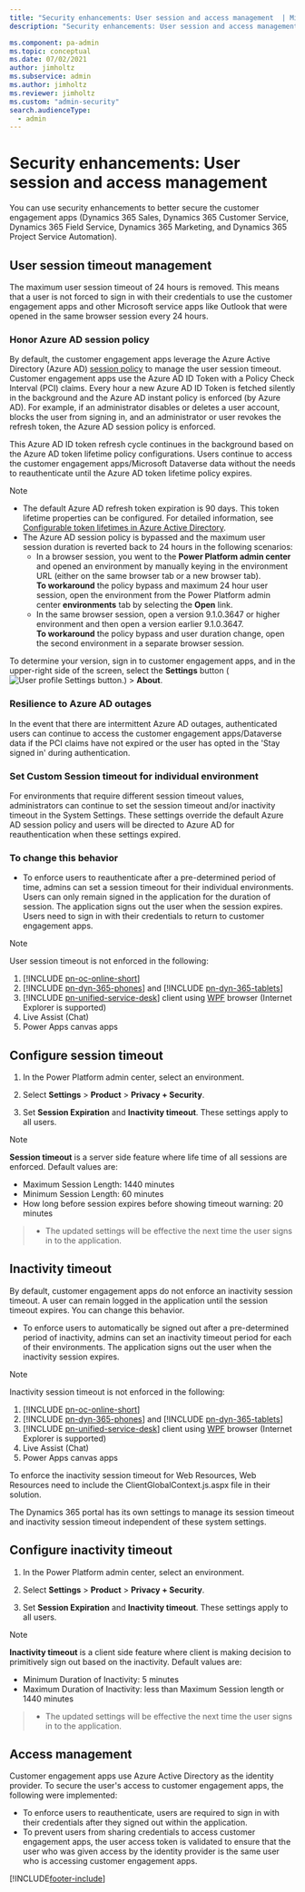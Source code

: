 ```yaml
---
title: "Security enhancements: User session and access management  | MicrosoftDocs"
description: "Security enhancements: User session and access management"

ms.component: pa-admin
ms.topic: conceptual
ms.date: 07/02/2021
author: jimholtz
ms.subservice: admin
ms.author: jimholtz
ms.reviewer: jimholtz
ms.custom: "admin-security"
search.audienceType: 
  - admin
---
```

# Security enhancements: User session and access management 

You can use security enhancements to better secure the customer engagement apps (Dynamics 365 Sales, Dynamics 365 Customer Service, Dynamics 365 Field Service, Dynamics 365 Marketing, and Dynamics 365 Project Service Automation). 

## User session timeout management

The maximum user session timeout of 24 hours is removed.  This means that a user is not forced to sign in with their credentials to use the customer engagement apps and other Microsoft service apps like Outlook that were opened in the same browser session every 24 hours. 

### Honor Azure AD session policy 
By default, the customer engagement apps leverage the Azure Active Directory (Azure AD) [session policy](/azure/active-directory/develop/active-directory-configurable-token-lifetimes) to manage the user session timeout.  Customer engagement apps use the Azure AD ID Token with a Policy Check Interval (PCI) claims.  Every hour a new Azure AD ID Token is fetched silently in the background and the Azure AD instant policy is enforced (by Azure AD). For example, if an administrator disables or deletes a user account, blocks the user from signing in, and an administrator or user revokes the refresh token, the Azure AD session policy is enforced. 

This Azure AD ID token refresh cycle continues in the background based on the Azure AD token lifetime policy configurations.  Users continue to access the customer engagement apps/Microsoft Dataverse data without the needs to reauthenticate until the Azure AD token lifetime policy expires. 

> [!NOTE]
> - The default Azure AD refresh token expiration is 90 days.  This token lifetime properties can be configured. For detailed information, see [Configurable token lifetimes in Azure Active Directory](/azure/active-directory/develop/active-directory-configurable-token-lifetimes#configurable-token-lifetime-properties).
> - The Azure AD session policy is bypassed and the maximum user session duration is reverted back to 24 hours in the following scenarios:
>   - In a browser session, you went to the **Power Platform admin center** and opened an environment by manually keying in the environment URL (either on the same browser tab or a new browser tab).<br/> 
>     **To workaround** the policy bypass and maximum 24 hour user session, open the environment from the Power Platform admin center **environments** tab by selecting the **Open** link.
>   - In the same browser session, open a version 9.1.0.3647 or higher environment and then open a version earlier 9.1.0.3647. <br/>
>     **To workaround** the policy bypass and user duration change, open the second environment in a separate browser session.
>
> To determine your version, sign in to customer engagement apps, and in the upper-right side of the screen, select the **Settings** button (![User profile Settings button.](media/user-profile-settings-button.png)) > **About**. 


### Resilience to Azure AD outages 
In the event that there are intermittent Azure AD outages, authenticated users can continue to access the customer engagement apps/Dataverse data if the PCI claims have not expired or the user has opted in the 'Stay signed in' during authentication. 

### Set Custom Session timeout for individual environment 
For environments that require different session timeout values, administrators can continue to set the session timeout and/or inactivity timeout in the System Settings.  These settings override the default Azure AD session policy and users will be directed to Azure AD for reauthentication when these settings expired.   

### To change this behavior

- To enforce users to reauthenticate after a pre-determined period of time, admins can set a session timeout for their individual environments.  Users can only remain signed in the application for the duration of session.  The application signs out the user when the session expires.  Users need to sign in with their credentials to return to customer engagement apps.

> [!NOTE]
> User session timeout is not enforced in the following:
> 1. [!INCLUDE [pn-oc-online-short](../includes/pn-oc-online-short.md)]
> 2. [!INCLUDE [pn-dyn-365-phones](../includes/pn-dyn-365-phones.md)] and [!INCLUDE [pn-dyn-365-tablets](../includes/pn-dyn-365-tablets.md)]
> 3. [!INCLUDE [pn-unified-service-desk](../includes/pn-unified-service-desk.md)] client using [WPF](/dotnet/framework/wpf/) browser (Internet Explorer is supported)
> 4. Live Assist (Chat)
> 5. Power Apps canvas apps 

## Configure session timeout 
1. In the Power Platform admin center, select an environment. 

2. Select **Settings** > **Product** > **Privacy + Security**.  

3. Set **Session Expiration** and **Inactivity timeout**. These settings apply to all users.

> [!NOTE]
> **Session timeout** is a server side feature where life time of all sessions are enforced.
> Default values are:
> - Maximum Session Length: 1440 minutes
> - Minimum Session Length: 60 minutes
> - How long before session expires before showing timeout warning: 20 minutes

> - The updated settings will be effective the next time the user signs in to the application.

## Inactivity timeout
By default, customer engagement apps do not enforce an inactivity session timeout.  A user can remain logged in the application until the session timeout expires.  You can change this behavior.

- To enforce users to automatically be signed out after a pre-determined period of inactivity, admins can set an inactivity timeout period for each of their environments. The application signs out the user when the inactivity session expires.

> [!NOTE]
> Inactivity session timeout is not enforced in the following:
> 1. [!INCLUDE [pn-oc-online-short](../includes/pn-oc-online-short.md)]
> 2. [!INCLUDE [pn-dyn-365-phones](../includes/pn-dyn-365-phones.md)] and [!INCLUDE [pn-dyn-365-tablets](../includes/pn-dyn-365-tablets.md)]
> 3. [!INCLUDE [pn-unified-service-desk](../includes/pn-unified-service-desk.md)] client using [WPF](/dotnet/framework/wpf/) browser (Internet Explorer is supported)
> 4. Live Assist (Chat)
> 5. Power Apps canvas apps 

To enforce the inactivity session timeout for Web Resources, Web Resources need to include the ClientGlobalContext.js.aspx file in their solution.

The Dynamics 365 portal has its own settings to manage its session timeout and inactivity session timeout independent of these system settings.

## Configure inactivity timeout

1. In the Power Platform admin center, select an environment. 

2. Select **Settings** > **Product** > **Privacy + Security**.  

3. Set **Session Expiration** and **Inactivity timeout**. These settings apply to all users.

> [!NOTE]
>  **Inactivity timeout** is a client side feature where client is making decision to primitively sign out based on the inactivity.
> Default values are:
> - Minimum Duration of Inactivity: 5 minutes
> - Maximum Duration of Inactivity: less than Maximum Session length or 1440 minutes

> - The updated settings will be effective the next time the user signs in to the application. 

## Access management

Customer engagement apps use Azure Active Directory as the identity provider.  To secure the user's access to customer engagement apps, the following were implemented:

- To enforce users to reauthenticate, users are required to sign in with their credentials after they signed out within the application. 
- To prevent users from sharing credentials to access customer engagement apps, the user access token is validated to ensure that the user who was given access by the identity provider is the same user who is accessing customer engagement apps.



[!INCLUDE[footer-include](../includes/footer-banner.md)]

